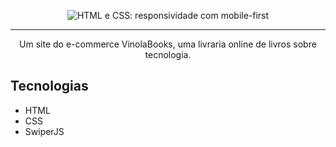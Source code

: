 
<p align="center"> <img src="https://imgur.com/Hy6t2jH.png" alt="HTML e CSS: responsividade com mobile-first"> </p>

<hr>

<p align="center">Um site do e-commerce VinolaBooks, uma livraria online de livros sobre tecnologia.</p>

## Tecnologias
* HTML
* CSS
* SwiperJS
